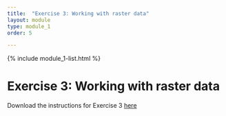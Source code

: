```yaml
---
title:  "Exercise 3: Working with raster data"
layout: module
type: module_1
order: 5

---
```


{% include module_1-list.html %}

# Exercise 3: Working with raster data

Download the instructions for Exercise 3 [here](https://drive.google.com/file/d/1zq1ymzdhkC8MP0_5f_4QbJTXzAHyOJEd/view)
